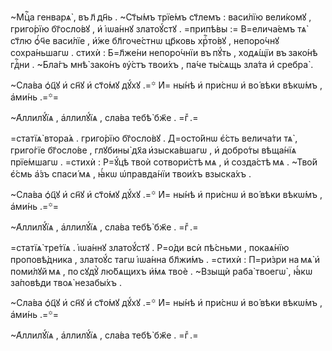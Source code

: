 ~Мцⷭ҇а генварѧ̀ , въ л҃ дн҃ь . ~Ст҃ы́мъ трїе́мъ ст҃лемъ : васи́лїю вели́комꙋ , григо́рїю бг҃осло́вꙋ , и҆ і҆ѡа́ннꙋ златоꙋ́стꙋ . =припѣ́вы := В=елича́емъ тѧ̀ ст҃лю ѻ҆́ч҃е васи́лїе , и҆́же бл҃гоче́стнѡ цр҃ковь хрⷭ҇то́вꙋ , непоро́чнꙋ сохра́ньшагѡ . стихѝ : Б=л҃же́ни непоро́чнїи въ пꙋ́ть , ходѧ́щїи въ зако́нѣ гдⷭ҇ни . ~Бла́гъ мнѣ̀ зако́нъ ᲂу҆́стъ твои́хъ , па́че ты́сѧщь зла́та и҆ сребра̀ .

~Сла́ва ѻ҆ц҃ꙋ и҆ сн҃ꙋ и҆ ст҃о́мꙋ дꙋ́хꙋ .=꙳ И҆= ны́нѣ и҆ при́снѡ и҆ во́ вѣки вѣкѡ́мъ , а҆ми́нь .=꙳=

~А҆ллилꙋ́їѧ , а҆ллилꙋ́їѧ , сла́ва тебѣ̀ бж҃е . =гⷤ .=

=статїѧ̀ втора́ѧ . григо́рїю бг҃осло́вꙋ . Д=осто́йнѡ є҆́сть велича́ти тѧ̀ , григо́гїе бг҃осло́ве , глꙋбины̀ дх҃а и҆зыска́вшагѡ , и҆ добро́ты вѣща́нїѧ прїе́мшагѡ . =стихѝ : Р=ꙋ́цѣ твоѝ сотвори́стѣ мѧ , и҆ созда́стѣ мѧ . ~Тво́й є҆́смь а҆́зъ спаси́ мѧ , ꙗ҆́кѡ ѡ҆правда́нїи твои́хъ взыска́хъ .

~Сла́ва ѻ҆ц҃ꙋ и҆ сн҃ꙋ и҆ ст҃о́мꙋ дꙋ́хꙋ .=꙳ И҆= ны́нѣ и҆ при́снѡ и҆ во́ вѣки вѣкѡ́мъ , а҆ми́нь .=꙳=

~А҆ллилꙋ́їѧ , а҆ллилꙋ́їѧ , сла́ва тебѣ̀ бж҃е . =гⷤ .=

=статїѧ̀ тре́тїѧ . і҆ѡа́ннꙋ златоꙋ́стꙋ . Р=о́ди всѝ пѣ́сньми , покаѧ́нїю проповѣ́дника , златоꙋ́с тагѡ і҆ѡа́нна бл҃жи́мъ . =стихѝ : П=ри́зри на мѧ̀ и҆ поми́лꙋй мѧ , по сꙋдꙋ̀ лю́бѧщихъ и҆́мѧ твоѐ . ~Взыщѝ раба̀ твоегѡ̀ , ꙗ҆́кѡ за́повѣди твоѧ̀ незабы́хъ .

~Сла́ва ѻ҆ц҃ꙋ и҆ сн҃ꙋ и҆ ст҃о́мꙋ дꙋ́хꙋ .=꙳ И҆= ны́нѣ и҆ при́снѡ и҆ во́ вѣки вѣкѡ́мъ , а҆ми́нь .=꙳=

~А҆ллилꙋ́їѧ , а҆ллилꙋ́їѧ , сла́ва тебѣ̀ бж҃е . =гⷤ .=

